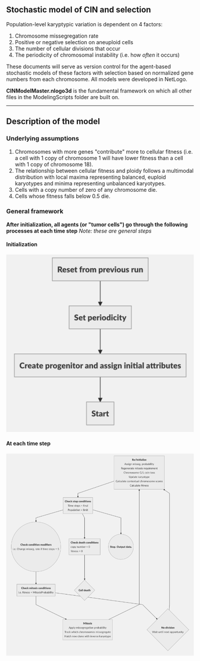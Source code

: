 ## Stochastic model of CIN and selection
Population-level karyptypic variation is dependent on 4 factors:<br>
1. Chromosome missegregation rate
2. Positive or negative selection on aneuploid cells
3. The number of cellular divisions that occur
4. The periodicity of chromosomal instability (i.e. how *often* it occurs)

These documents will serve as version control for the agent-based stochastic models of these factors with selection based on normalized gene numbers from each chromosome. All models were developed in NetLogo. 

**CINModelMaster.nlogo3d** is the fundamental framework on which all other files in the ModelingScripts folder are built on.

---
## Description of the model
### Underlying assumptions
1. Chromosomes with more genes "contribute" more to cellular fitness (i.e. a cell with 1 copy of chromosome 1 will have lower fitness than a cell with 1 copy of chromosome 18).
2. The relationship between cellular fitness and ploidy follows a multimodal distribution with local maxima representing balanced, euploid karyotypes and minima representing unbalanced karyotypes. 
3. Cells with a copy number of zero of any chromosome die.
4. Cells whose fitness falls below 0.5 die. 

### General framework
**After initialization, all agents (or "tumor cells") go through the following processes at each time step**
*Note: these are general steps*
#### Initialization
![Initialization](/Images/InitializationProcedure.png)
#### At each time step
![Iteration](/Images/IterationProcedure.png)
